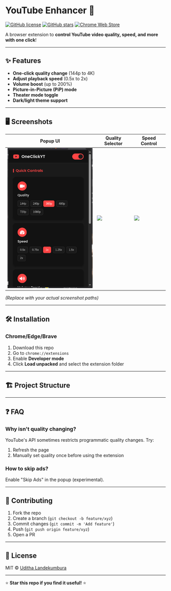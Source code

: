 # YouTube Enhancer 🎥

[![GitHub license](https://img.shields.io/github/license/yourusername/youtube-enhancer?color=blue)](LICENSE)
[![GitHub stars](https://img.shields.io/github/stars/yourusername/youtube-enhancer)](https://github.com/yourusername/youtube-enhancer/stargazers)
[![Chrome Web Store](https://img.shields.io/chrome-web-store/v/your-extension-id?label=Chrome)](https://chrome.google.com/webstore/detail/your-extension-id)

A browser extension to **control YouTube video quality, speed, and more with one click**!

---

## ✨ Features
- **One-click quality change** (144p to 4K)
- **Adjust playback speed** (0.5x to 2x)
- **Volume boost** (up to 200%)
- **Picture-in-Picture (PiP) mode**
- **Theater mode toggle**
- **Dark/light theme support**

---

## 🖥️ Screenshots
| Popup UI | Quality Selector | Speed Control |
|----------|------------------|---------------|
| <img src="screenshots/popup.png" width="300"> | <img src="screenshots/quality.png" width="300"> | <img src="screenshots/speed.png" width="300"> |

*(Replace with your actual screenshot paths)*

---

## 🛠 Installation
### Chrome/Edge/Brave
1. Download this repo
2. Go to `chrome://extensions`
3. Enable **Developer mode**
4. Click **Load unpacked** and select the extension folder

---

## 🏗 Project Structure


---

## ❓ FAQ
### Why isn't quality changing?
YouTube's API sometimes restricts programmatic quality changes. Try:
1. Refresh the page
2. Manually set quality once before using the extension

### How to skip ads?
Enable "Skip Ads" in the popup (experimental).

---

## 🤝 Contributing
1. Fork the repo
2. Create a branch (`git checkout -b feature/xyz`)
3. Commit changes (`git commit -m 'Add feature'`)
4. Push (`git push origin feature/xyz`)
5. Open a PR

---

## 📜 License
MIT © [Uditha Landekumbura](https://github.com/uditha1994)

---

⭐ **Star this repo if you find it useful!** ⭐
